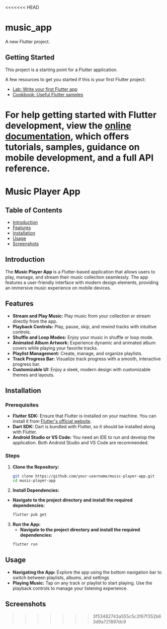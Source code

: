 <<<<<<< HEAD
# music_app

A new Flutter project.

## Getting Started

This project is a starting point for a Flutter application.

A few resources to get you started if this is your first Flutter project:

- [Lab: Write your first Flutter app](https://docs.flutter.dev/get-started/codelab)
- [Cookbook: Useful Flutter samples](https://docs.flutter.dev/cookbook)

For help getting started with Flutter development, view the
[online documentation](https://docs.flutter.dev/), which offers tutorials,
samples, guidance on mobile development, and a full API reference.
=======
# Music Player App

## Table of Contents

- [Introduction](#introduction)
- [Features](#features)
- [Installation](#installation)
- [Usage](#usage)
- [Screenshots](#screenshots)

## Introduction

The **Music Player App** is a Flutter-based application that allows users to play, manage, and stream their music collection seamlessly. The app features a user-friendly interface with modern design elements, providing an immersive music experience on mobile devices.

## Features

- **Stream and Play Music:** Play music from your collection or stream directly from the app.
- **Playback Controls:** Play, pause, skip, and rewind tracks with intuitive controls.
- **Shuffle and Loop Modes:** Enjoy your music in shuffle or loop mode.
- **Animated Album Artwork:** Experience dynamic and animated album covers while playing your favorite tracks.
- **Playlist Management:** Create, manage, and organize playlists.
- **Track Progress Bar:** Visualize track progress with a smooth, interactive progress bar.
- **Customizable UI:** Enjoy a sleek, modern design with customizable themes and layouts.

## Installation

### Prerequisites

- **Flutter SDK:** Ensure that Flutter is installed on your machine. You can install it from [Flutter's official website](https://flutter.dev/docs/get-started/install).
- **Dart SDK:** Dart is bundled with Flutter, so it should be installed along with Flutter.
- **Android Studio or VS Code:** You need an IDE to run and develop the application. Both Android Studio and VS Code are recommended.

### Steps

1. **Clone the Repository:**

   ```bash
   git clone https://github.com/your-username/music-player-app.git
   cd music-player-app

2. **Install Dependencies:**
- **Navigate to the project directory and install the required dependencies:**
    ```bash
    flutter pub get
3. **Run the App:**
   - **Navigate to the project directory and install the required dependencies:**
    ```bash
    flutter run
## Usage
- **Navigating the App:** Explore the app using the bottom navigation bar to switch between playlists, albums, and settings
- **Playing Music:** Tap on any track or playlist to start playing. Use the playback controls to manage your listening experience.
## Screenshots
>>>>>>> 3f53482743a555c5c2f67f352b63d9a721897dc9

